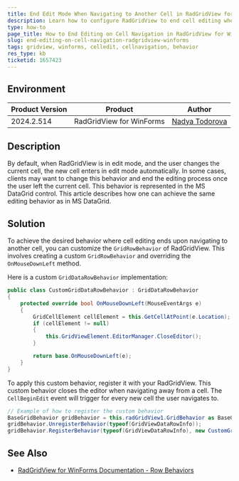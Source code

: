 ```yaml
---
title: End Edit Mode When Navigating to Another Cell in RadGridView for WinForms
description: Learn how to configure RadGridView to end cell editing when the user navigates to another cell, similar to the standard DataGridView behavior.
type: how-to
page_title: How to End Editing on Cell Navigation in RadGridView for WinForms
slug: end-editing-on-cell-navigation-radgridview-winforms
tags: gridview, winforms, celledit, cellnavigation, behavior
res_type: kb
ticketid: 1657423
---
```


## Environment

|Product Version|Product|Author|
|----|----|----|
|2024.2.514|RadGridView for WinForms|[Nadya Todorova](https://www.telerik.com/blogs/author/nadya-karaivanova)|

## Description

By default, when RadGridView is in edit mode, and the user changes the current cell, the new cell enters in edit mode automatically. In some cases, clients may want to change this behavior and end the editing process once the user left the current cell. This behavior is represented in the MS DataGrid control. This article describes how one can achieve the same editing behavior as in MS DataGrid. 

## Solution

To achieve the desired behavior where cell editing ends upon navigating to another cell, you can customize the `GridRowBehavior` of RadGridView. This involves creating a custom `GridRowBehavior` and overriding the `OnMouseDownLeft` method.

Here is a custom `GridDataRowBehavior` implementation:

````C#
public class CustomGridDataRowBehavior : GridDataRowBehavior
{
    protected override bool OnMouseDownLeft(MouseEventArgs e)
    {
        GridCellElement cellElement = this.GetCellAtPoint(e.Location);
        if (cellElement != null)
        {
            this.GridViewElement.EditorManager.CloseEditor();
        }

        return base.OnMouseDownLeft(e);
    }
}
````

To apply this custom behavior, register it with your RadGridView. This custom behavior closes the editor when navigating away from a cell. The `CellBeginEdit` event will trigger for every new cell the user navigates to.

````C#
// Example of how to register the custom behavior
BaseGridBehavior gridBehavior = this.radGridView1.GridBehavior as BaseGridBehavior;
gridBehavior.UnregisterBehavior(typeof(GridViewDataRowInfo));
gridBehavior.RegisterBehavior(typeof(GridViewDataRowInfo), new CustomGridDataRowBehavior());

````

## See Also

- [RadGridView for WinForms Documentation - Row Behaviors](https://docs.telerik.com/devtools/winforms/controls/gridview/rows/row-behaviors)
